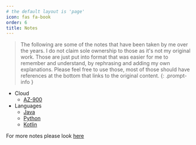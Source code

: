 ```yaml
---
# the default layout is 'page'
icon: fas fa-book 
order: 6
title: Notes
---
```


<!-- - <a href="/assets/docs/UoB_Roman_Podkovyrin_Final_Year_Project.pdf" target="_blank" class="image fit">Dissertation</a> -->

> The following are some of the notes that have been taken by me over the years. I do not claim sole ownership to those as it's not my original work. Those are just put into format that was easier for me to remember and understand, by rephrasing and adding my own explanations. Please feel free to use those, most of those should have references at the bottom that links to the original content.
{: .prompt-info }

- Cloud
  - <a href="/assets/docs/az-900-fundamentals.pdf" target="_blank" class="image fit">AZ-900</a>
- Languages
  - <a href="/assets/docs/Java.pdf" target="_blank" class="image fit">Java</a>
  - <a href="/assets/docs/python.pdf" target="_blank" class="image fit">Python</a>
  - <a href="/assets/docs/kotlin.pdf" target="_blank" class="image fit">Kotlin</a>

For more notes please look [here](https://github.com/RomanPodkovyrin/notes)
